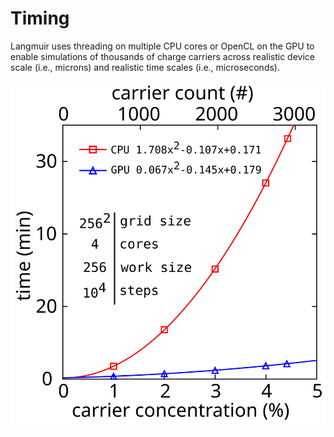 # Timing

Langmuir uses threading on multiple CPU cores or OpenCL on the GPU to enable simulations of thousands of charge carriers across realistic device scale (i.e., microns) and realistic time scales (i.e., microseconds).

![image](../_static/carriers.svg)
